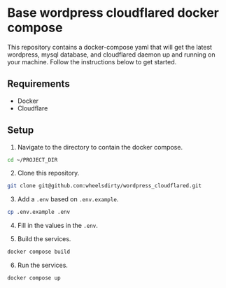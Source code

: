 # Base wordpress cloudflared docker compose

This repository contains a docker-compose yaml that will get the latest wordpress, mysql database, and cloudflared daemon up and running on your machine. Follow the instructions below to get started.

## Requirements

- Docker
- Cloudflare

## Setup

1. Navigate to the directory to contain the docker compose.

```bash
cd ~/PROJECT_DIR
```

2. Clone this repository.

```bash
git clone git@github.com:wheelsdirty/wordpress_cloudflared.git
```

3. Add a `.env` based on `.env.example`.

```bash
cp .env.example .env
```

4. Fill in the values in the `.env`.

5. Build the services.

```bash
docker compose build
```

6. Run the services.

```bash
docker compose up
```
